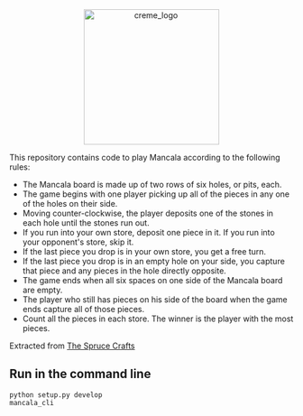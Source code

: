 <div align="center">
  <img height="240px" src="images/cropped_logo.png" alt="creme_logo"/>
</div>

This repository contains code to play Mancala according to the following rules:

- The Mancala board is made up of two rows of six holes, or pits, each. 
- The game begins with one player picking up all of the pieces in any one of the holes on their side.
- Moving counter-clockwise, the player deposits one of the stones in each hole until the stones run out.
- If you run into your own store, deposit one piece in it. If you run into your opponent's store, skip it.
- If the last piece you drop is in your own store, you get a free turn.
- If the last piece you drop is in an empty hole on your side, you capture that piece and any pieces in the hole directly opposite.
- The game ends when all six spaces on one side of the Mancala board are empty.
- The player who still has pieces on his side of the board when the game ends capture all of those pieces.
- Count all the pieces in each store. The winner is the player with the most pieces.

Extracted from [The Spruce Crafts](https://www.thesprucecrafts.com/how-to-play-mancala-409424)

## Run in the command line
```
python setup.py develop
mancala_cli
```